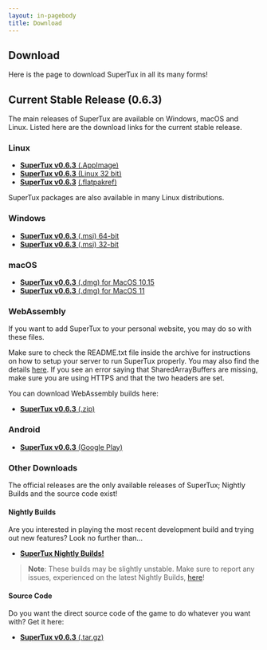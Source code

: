 ```yaml
---
layout: in-pagebody
title: Download
---
```


## Download

Here is the page to download SuperTux in all its many forms!

## Current Stable Release (0.6.3)

The main releases of SuperTux are available on Windows, macOS and Linux. Listed
here are the download links for the current stable release.

### Linux

- [**SuperTux v0.6.3** (.AppImage)](https://github.com/SuperTux/supertux/releases/download/v0.6.3/SuperTux-v0.6.3.glibc2.29-x86_64.AppImage)
- [**SuperTux v0.6.3** (Linux 32 bit)](https://github.com/SuperTux/supertux/releases/download/v0.6.3/SuperTux-v0.6.3-Linux-32.tar.gz)
- [**SuperTux v0.6.3**](https://flathub.org/apps/details/org.supertuxproject.SuperTux) [(.flatpakref)](https://flathub.org/repo/appstream/org.supertuxproject.SuperTux.flatpakref)

SuperTux packages are also available in many Linux distributions.

### Windows

- [**SuperTux v0.6.3** (.msi) 64-bit](https://github.com/SuperTux/supertux/releases/download/v0.6.3/SuperTux-v0.6.3-win64.msi)
- [**SuperTux v0.6.3** (.msi) 32-bit](https://github.com/SuperTux/supertux/releases/download/v0.6.3/SuperTux-v0.6.3-win32.msi)

### macOS

- [**SuperTux v0.6.3** (.dmg) for MacOS 10.15](https://github.com/SuperTux/supertux/releases/download/v0.6.3/SuperTux-v0.6.3-Darwin-10.15.dmg)
- [**SuperTux v0.6.3** (.dmg) for MacOS 11](https://github.com/SuperTux/supertux/releases/download/v0.6.3/SuperTux-v0.6.3-Darwin-11.dmg)

### WebAssembly

If you want to add SuperTux to your personal website, you may do so with these files.

Make sure to check the README.txt file inside the archive for instructions on how to setup your server to run SuperTux properly. You may also find the details [here](https://developer.mozilla.org/en-US/docs/Web/JavaScript/Reference/Global_Objects/SharedArrayBuffer#security_requirements). If you see an error saying that SharedArrayBuffers are missing, make sure you are using HTTPS and that the two headers are set.

You can download WebAssembly builds here:

- [**SuperTux v0.6.3** (.zip)](https://github.com/SuperTux/supertux/releases/download/v0.6.3/SuperTux-v0.6.3-WASM.zip)

### Android

- [**SuperTux v0.6.3** (Google Play)](https://play.google.com/store/apps/details?id=org.lethargik.supertux2&hl=en)

### Other Downloads

The official releases are the only available releases of SuperTux; Nightly Builds 
and the source code exist!

#### Nightly Builds

Are you interested in playing the most recent development build and trying out
new features? Look no further than...
- [**SuperTux Nightly Builds!**](https://download.supertux.org/)

> **Note**: These builds may be slightly unstable. Make sure to report any issues, experienced on the latest Nightly Builds, [here](https://github.com/SuperTux/supertux/issues/new)!

#### Source Code

Do you want the direct source code of the game to do whatever you want with?
Get it here:

- [**SuperTux v0.6.3** (.tar.gz)](https://github.com/SuperTux/supertux/releases/download/v0.6.3/SuperTux-v0.6.3-Source.tar.gz)
